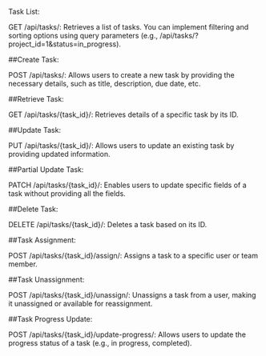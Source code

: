 Task List:

GET /api/tasks/: Retrieves a list of tasks. You can implement filtering and sorting options using query parameters (e.g., /api/tasks/?project_id=1&status=in_progress).

##Create Task:

POST /api/tasks/: Allows users to create a new task by providing the necessary details, such as title, description, due date, etc.

##Retrieve Task:

GET /api/tasks/{task_id}/: Retrieves details of a specific task by its ID.

##Update Task:

PUT /api/tasks/{task_id}/: Allows users to update an existing task by providing updated information.

##Partial Update Task:

PATCH /api/tasks/{task_id}/: Enables users to update specific fields of a task without providing all the fields.

##Delete Task:

DELETE /api/tasks/{task_id}/: Deletes a task based on its ID.

##Task Assignment:

POST /api/tasks/{task_id}/assign/: Assigns a task to a specific user or team member.

##Task Unassignment:

POST /api/tasks/{task_id}/unassign/: Unassigns a task from a user, making it unassigned or available for reassignment.

##Task Progress Update:

POST /api/tasks/{task_id}/update-progress/: Allows users to update the progress status of a task (e.g., in progress, completed).